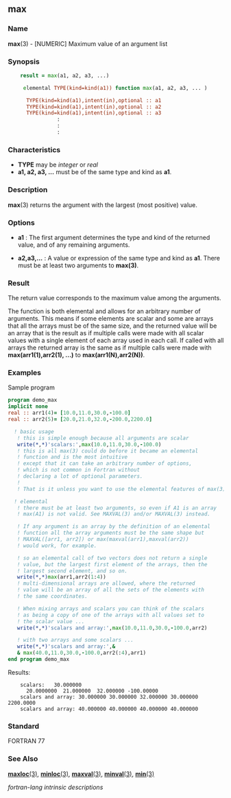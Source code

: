 ## max

### **Name**

**max**(3) - \[NUMERIC\] Maximum value of an argument list

### **Synopsis**
```fortran
    result = max(a1, a2, a3, ...)
```
```fortran
     elemental TYPE(kind=kind(a1)) function max(a1, a2, a3, ... )

      TYPE(kind=kind(a1),intent(in),optional :: a1
      TYPE(kind=kind(a1),intent(in),optional :: a2
      TYPE(kind=kind(a1),intent(in),optional :: a3
                :
                :
                :
```
### **Characteristics**

- **TYPE** may be _integer_ or _real_
- **a1, a2, a3, ...** must be of the same type and kind as **a1**.

### **Description**

**max**(3) returns the argument with the largest (most positive) value.

### **Options**

- **a1**
  : The first argument determines the type and kind of the returned
  value, and of any remaining arguments.

- **a2,a3,...**
  : A value or expression of the same type and kind as **a1**.
  There must be at least two arguments to **max(3)**.

### **Result**

  The return value corresponds to the maximum value among the arguments.

  The function is both elemental and allows for an arbitrary number of
  arguments. This means if some elements are scalar and some are arrays
  that all the arrays must be of the same size, and the returned value
  will be an array that is the result as if multiple calls were made
  with all scalar values with a single element of each array used in
  each call. If called with all arrays the returned array is the same
  as if multiple calls were made with **max(arr1(1),arr2(1), ...)**
  to **max(arr1(N),arr2(N))**.

### **Examples**

Sample program
```fortran
program demo_max
implicit none
real :: arr1(4)= [10.0,11.0,30.0,-100.0]
real :: arr2(5)= [20.0,21.0,32.0,-200.0,2200.0]

  ! basic usage
   ! this is simple enough because all arguments are scalar
   write(*,*)'scalars:',max(10.0,11.0,30.0,-100.0)
   ! this is all max(3) could do before it became an elemental
   ! function and is the most intuitive
   ! except that it can take an arbitrary number of options,
   ! which is not common in Fortran without
   ! declaring a lot of optional parameters.
   !
   ! That is it unless you want to use the elemental features of max(3)!

  ! elemental
   ! there must be at least two arguments, so even if A1 is an array
   ! max(A1) is not valid. See MAXVAL(3) and/or MAXVAL(3) instead.

   ! If any argument is an array by the definition of an elemental
   ! function all the array arguments must be the same shape but
   ! MAXVAL([arr1, arr2]) or max(maxval(arr1),maxval(arr2))
   ! would work, for example.

   ! so an elemental call of two vectors does not return a single
   ! value, but the largest first element of the arrays, then the
   ! largest second element, and so on.
   write(*,*)max(arr1,arr2(1:4))
   ! multi-dimensional arrays are allowed, where the returned
   ! value will be an array of all the sets of the elements with
   ! the same coordinates.

   ! When mixing arrays and scalars you can think of the scalars
   ! as being a copy of one of the arrays with all values set to
   ! the scalar value ...
   write(*,*)'scalars and array:',max(10.0,11.0,30.0,-100.0,arr2)

   ! with two arrays and some scalars ...
   write(*,*)'scalars and array:',&
   & max(40.0,11.0,30.0,-100.0,arr2(:4),arr1)
end program demo_max
```
Results:
```text
    scalars:   30.000000
      20.0000000  21.000000  32.000000 -100.00000
    scalars and array: 30.000000 30.000000 32.000000 30.000000 2200.0000
    scalars and array: 40.000000 40.000000 40.000000 40.000000
```
### **Standard**

FORTRAN 77

### **See Also**

[**maxloc**(3)](#maxloc),
[**minloc**(3)](#minloc),
[**maxval**(3)](#maxval),
[**minval**(3)](#minval),
[**min**(3)](#min)

 _fortran-lang intrinsic descriptions_
